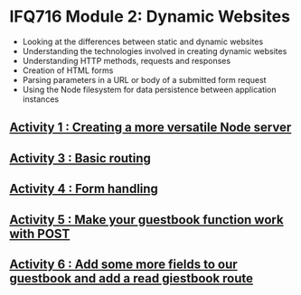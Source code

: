 # IFQ716 Module 2: Dynamic Websites

- Looking at the differences between static and dynamic websites
- Understanding the technologies involved in creating dynamic websites
- Understanding HTTP methods, requests and responses
- Creation of HTML forms
- Parsing parameters in a URL or body of a submitted form request
- Using the Node filesystem for data persistence between application instances


## [Activity 1 : Creating a more versatile Node server](https://github.com/darren-2016/IFQ716/tree/main/Module2/Activity1#activity-1-creating-a-more-versatile-node-server)
## [Activity 3 : Basic routing](https://github.com/darren-2016/IFQ716/blob/main/Module2/Activity3/README.md#ifq716-module-2---activity-3-basic-routing)
## [Activity 4 : Form handling](https://github.com/darren-2016/IFQ716/tree/main/Module2/Activity4)
## [Activity 5 : Make your guestbook function work with POST](https://github.com/darren-2016/IFQ716/tree/main/Module2/Activity5)
## [Activity 6 : Add some more fields to our guestbook and add a read giestbook route](https://github.com/darren-2016/IFQ716/tree/main/Module2/Activity6)
